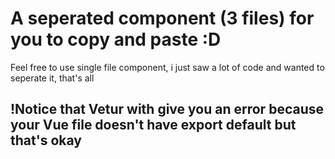 # A seperated component (3 files) for you to copy and paste :D
Feel free to use single file component, i just saw a lot of code and wanted to seperate it, that's all
## !Notice that Vetur with give you an error because your Vue file doesn't have export default but that's okay